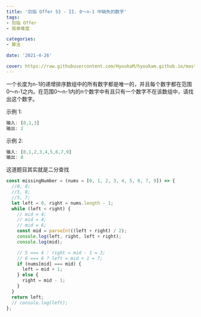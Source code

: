 ```yaml
---
title: '剑指 Offer 53 - II. 0～n-1 中缺失的数字'
tags:
- 剑指 Offer
- 简单难度

categories:
- 算法

date: '2021-4-26'

cover: https://raw.githubusercontent.com/HyoukaM/hyoukam.github.io/master/assets/image/%E5%89%91%E6%8C%87offer.jpeg
---
```


一个长度为n-1的递增排序数组中的所有数字都是唯一的，并且每个数字都在范围0～n-1之内。在范围0～n-1内的n个数字中有且只有一个数字不在该数组中，请找出这个数字。

示例 1:

```javascript
输入: [0,1,3]
输出: 2
```

示例 2:

```javascript
输入: [0,1,2,3,4,5,6,7,9]
输出: 8
```

这道题目其实就是二分查找


```javascript
const missingNumber = (nums = [0, 1, 2, 3, 4, 5, 6, 7, 9]) => {
  //0, 8;
  //5, 8;
  //5, 7;
  let left = 0, right = nums.length - 1;
  while (left < right) {
    // mid = 4;
    // mid = 4;
    // mid = 6;
    const mid = parseInt((left + right) / 2);
    console.log(left, right, left + right);
    console.log(mid);

    // 5 === 4 : right = mid - 1 = 3;
    // 6 === 6 ? left = mid + 1 = 7;
    if (nums[mid] === mid) {
      left = mid + 1;
    } else {
      right = mid - 1;
    }
  }
  return left;
  // console.log(left);
};
```
